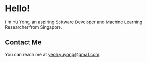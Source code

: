 # Hello!

I'm Yu Yong, an aspiring Software Developer and Machine Learning Researcher from Singapore.

## Contact Me

You can reach me at <yeoh.yuyong@gmail.com>.
